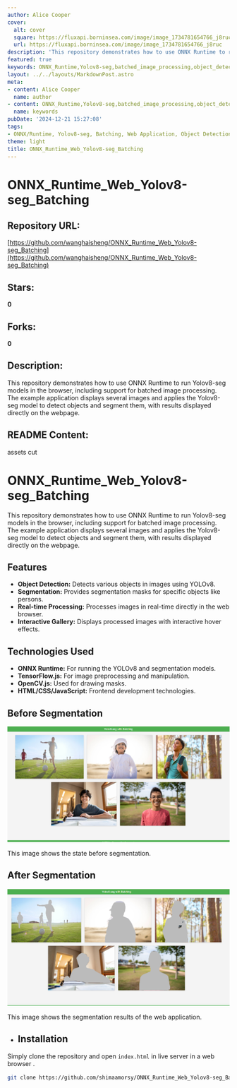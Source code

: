 ```yaml
---
author: Alice Cooper
cover:
  alt: cover
  square: https://fluxapi.borninsea.com/image/image_1734781654766_j8ruc
  url: https://fluxapi.borninsea.com/image/image_1734781654766_j8ruc
description: 'This repository demonstrates how to use ONNX Runtime to run Yolov8-seg models in the browser, including support for batched image processing. The example application displays several images and applies the Yolov8-seg model to detect objects and segment them, with results displayed directly on the webpage.'
featured: true
keywords: ONNX_Runtime,Yolov8-seg,batched_image_processing,object_detection,segmentation,real_time_processing,interactive_gallery,ONNX_Runtime, TensorFlow.js, OpenCV.js, HTML, CSS, JavaScript
layout: ../../layouts/MarkdownPost.astro
meta:
- content: Alice Cooper
  name: author
- content: ONNX_Runtime,Yolov8-seg,batched_image_processing,object_detection,segmentation,real_time_processing,interactive_gallery,ONNX_Runtime, TensorFlow.js, OpenCV.js, HTML, CSS, JavaScript
  name: keywords
pubDate: '2024-12-21 15:27:08'
tags:
- ONNX/Runtime, Yolov8-seg, Batching, Web Application, Object Detection, Segmentation, Real-time Processing, Interactive Gallery, ONNX Runtime, TensorFlow.js, OpenCV.js, HTML/CSS/JavaScript
theme: light
title: ONNX_Runtime_Web_Yolov8-seg_Batching
---
```


# ONNX_Runtime_Web_Yolov8-seg_Batching

## Repository URL: 
[https://github.com/wanghaisheng/ONNX_Runtime_Web_Yolov8-seg_Batching](https://github.com/wanghaisheng/ONNX_Runtime_Web_Yolov8-seg_Batching)

## Stars: 
**0**

## Forks: 
**0**

## Description: 
This repository demonstrates how to use ONNX Runtime to run Yolov8-seg models in the browser, including support for batched image processing. The example application displays several images and applies the Yolov8-seg model to detect objects and segment them, with results displayed directly on the webpage.

## README Content: 
assets cut 

# ONNX_Runtime_Web_Yolov8-seg_Batching
This repository demonstrates how to use ONNX Runtime to run Yolov8-seg models in the browser, including support for batched image processing. The example application displays several images and applies the Yolov8-seg model to detect objects and segment them, with results displayed directly on the webpage.

## Features

- **Object Detection:** Detects various objects in images using YOLOv8.
- **Segmentation:** Provides segmentation masks for specific objects like persons.
- **Real-time Processing:** Processes images in real-time directly in the web browser.
- **Interactive Gallery:** Displays processed images with interactive hover effects.

## Technologies Used

- **ONNX Runtime:** For running the YOLOv8 and segmentation models.
- **TensorFlow.js:** For image preprocessing and manipulation.
- **OpenCV.js:** Used for drawing masks.
- **HTML/CSS/JavaScript:** Frontend development technologies.

## Before Segmentation

![Before Segmentation](https://github.com/shimaamorsy/ONNX_Runtime_Web_Yolov8-seg_Batching/blob/main/img/before.PNG)

This image shows the state before segmentation.

  ## After Segmentation

![After Segmentation](https://github.com/shimaamorsy/ONNX_Runtime_Web_Yolov8-seg_Batching/blob/main/img/after.png)

This image shows the segmentation results of the web application.

- ## Installation
 Simply clone the repository and open `index.html` in live server in a web browser .

 ```bash
git clone https://github.com/shimaamorsy/ONNX_Runtime_Web_Yolov8-seg_Batching.git




